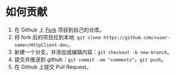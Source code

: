 # 如何贡献

1. 在 Github 上 [Fork](https://github.com/daichangya/HttpClient-doc/fork) 项目到自己的仓库。
2. 将 fork 后的项目拉到本地: `git clone https://github.com/<user-name>/HttpClient-doc`。
3. 新建一个分支，并添加或编辑内容：`git checkout -b new-branch`。
4. 提交并推送到 github：`git commit -am "comments"; git push`。
5. 在 Github 上提交 Pull Request。
